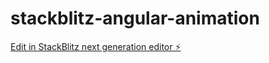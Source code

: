# stackblitz-angular-animation

[Edit in StackBlitz next generation editor ⚡️](https://stackblitz.com/~/github.com/dnmakarov/stackblitz-angular-animation)